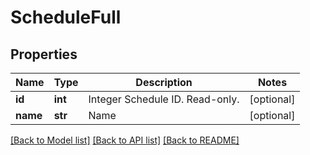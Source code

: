 # ScheduleFull

## Properties
Name | Type | Description | Notes
------------ | ------------- | ------------- | -------------
**id** | **int** | Integer Schedule ID. Read-only. | [optional] 
**name** | **str** | Name | [optional] 

[[Back to Model list]](../README.md#documentation-for-models) [[Back to API list]](../README.md#documentation-for-api-endpoints) [[Back to README]](../README.md)


